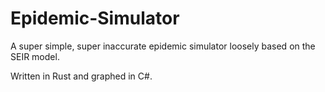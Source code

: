 # Epidemic-Simulator
A super simple, super inaccurate epidemic simulator loosely based on the SEIR model.

Written in Rust and graphed in C#.
